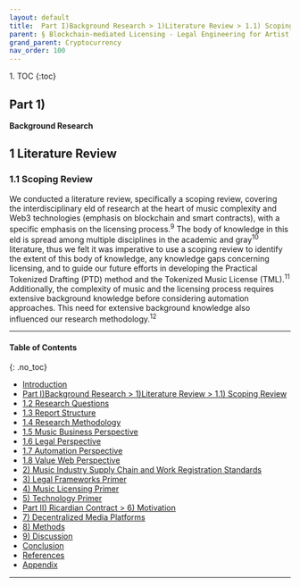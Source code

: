 ```yaml
---
layout: default
title:  Part I)Background Research > 1)Literature Review > 1.1) Scoping Review
parent: § Blockchain-mediated Licensing - Legal Engineering for Artist Empowerment  
grand_parent: Cryptocurrency 
nav_order: 100 
---
```

<style>
.dont-break-out {
  /* These are technically the same, but use both */
  overflow-wrap: break-word;
  word-wrap: break-word;

  -ms-word-break: break-all;
  /* This is the dangerous one in WebKit, as it breaks things wherever */
  word-break: break-all;
  /* Instead use this non-standard one: */
  word-break: break-word;
}

.youtube-container {
    position: relative;
    width: 100%;
    height: 0;
    padding-bottom: 56.25%;
}
.youtube-video {
    position: absolute;
    top: 0;
    left: 0;
    width: 100%;
    height: 100%;
}

</style>

<div class="dont-break-out" markdown="1">
1. TOC
{:toc}

## Part 1) 
**Background Research**

## 1 Literature Review

### 1.1 Scoping Review
We conducted a literature review, specifically a scoping review, covering the interdisciplinary  eld of research at the heart of music complexity and Web3 technologies (emphasis on blockchain and smart contracts), with a specific emphasis on the licensing process.<sup>9</sup> The body of knowledge in this  eld is spread among multiple disciplines in the academic and gray<sup>10</sup> literature, thus we felt it was imperative to use a scoping review to identify the extent of this body of knowledge, any knowledge gaps concerning licensing, and to guide our future efforts in developing the Practical Tokenized Drafting (PTD) method and the Tokenized Music License (TML).<sup>11</sup> Additionally, the complexity of music and the licensing process requires extensive background knowledge before considering automation approaches. This need for extensive background knowledge also influenced our research methodology.<sup>12</sup>

***

#### Table of Contents
{: .no_toc}

<ul><li> <a href="http://localhost:4000/docs/cryptocurrency/blockchain-mediated-licensing-1/">Introduction</a></li><li> <a href="http://localhost:4000/docs/cryptocurrency/blockchain-mediated-licensing-2/">Part I)Background Research &gt; 1)Literature Review &gt; 1.1) Scoping Review</a></li><li> <a href="http://localhost:4000/docs/cryptocurrency/blockchain-mediated-licensing-3/">1.2 Research Questions</a></li><li> <a href="http://localhost:4000/docs/cryptocurrency/blockchain-mediated-licensing-4/">1.3 Report Structure</a></li><li> <a href="http://localhost:4000/docs/cryptocurrency/blockchain-mediated-licensing-5/">1.4 Research Methodology</a></li><li> <a href="http://localhost:4000/docs/cryptocurrency/blockchain-mediated-licensing-6/">1.5 Music Business Perspective</a></li><li> <a href="http://localhost:4000/docs/cryptocurrency/blockchain-mediated-licensing-7/">1.6 Legal Perspective</a></li><li> <a href="http://localhost:4000/docs/cryptocurrency/blockchain-mediated-licensing-8/">1.7 Automation Perspective</a></li><li> <a href="http://localhost:4000/docs/cryptocurrency/blockchain-mediated-licensing-9/">1.8 Value Web Perspective</a></li><li> <a href="http://localhost:4000/docs/cryptocurrency/blockchain-mediated-licensing-20/">2) Music Industry Supply Chain and Work Registration Standards</a></li><li> <a href="http://localhost:4000/docs/cryptocurrency/blockchain-mediated-licensing-30/">3) Legal Frameworks Primer</a></li><li> <a href="http://localhost:4000/docs/cryptocurrency/blockchain-mediated-licensing-40/">4) Music Licensing Primer</a></li><li> <a href="http://localhost:4000/docs/cryptocurrency/blockchain-mediated-licensing-50/">5) Technology Primer</a></li><li> <a href="http://localhost:4000/docs/cryptocurrency/blockchain-mediated-licensing-60/">Part II) Ricardian Contract &gt; 6) Motivation</a></li><li> <a href="http://localhost:4000/docs/cryptocurrency/blockchain-mediated-licensing-70/">7) Decentralized Media Platforms</a></li><li> <a href="http://localhost:4000/docs/cryptocurrency/blockchain-mediated-licensing-80/">8) Methods</a></li><li> <a href="http://localhost:4000/docs/cryptocurrency/blockchain-mediated-licensing-90/">9) Discussion</a></li><li> <a href="http://localhost:4000/docs/cryptocurrency/blockchain-mediated-licensing-100/">Conclusion</a></li><li> <a href="http://localhost:4000/docs/cryptocurrency/blockchain-mediated-licensing-110/">References</a></li><li> <a href="http://localhost:4000/docs/cryptocurrency/blockchain-mediated-licensing-120/">Appendix</a></li></ul>

***

</div>

